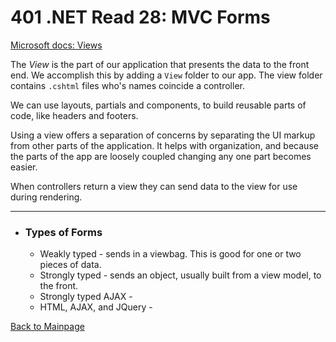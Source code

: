 # 401 .NET Read 28: MVC Forms
[Microsoft docs: Views](https://docs.microsoft.com/en-us/aspnet/core/mvc/views/overview?view=aspnetcore-2.2)<br>

The *View* is the part of our application that presents the data to the front end.  We accomplish this by adding a `View` folder to our app.  The view folder contains `.cshtml` files who's names coincide a controller.  

We can use layouts, partials and components, to build reusable parts of code, like headers and footers.

Using a view offers a separation of concerns by separating the UI markup from other parts of the application.  It helps with organization, and because the parts of the app are loosely coupled changing any one part becomes easier.

When controllers return a view they can send data to the view for use during rendering.

---

+ ### Types of Forms
  + Weakly typed - sends in a viewbag.  This is good for one or two pieces of data.
  + Strongly typed - sends an object, usually built from a view model, to the front.
  + Strongly typed AJAX -  
  + HTML, AJAX, and JQuery - 

[Back to Mainpage](../code-fellows.md)<br>